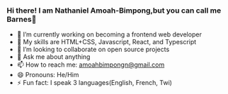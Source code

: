 ### Hi there! I am Nathaniel Amoah-Bimpong,but you can call me Barnes👋

- 🔭 I’m currently working on becoming a frontend web developer
- 🌱 My skills are HTML+CSS, Javascript, React, and Typescript
- 👯 I’m looking to collaborate on open source projects
- 💬 Ask me about anything 
- 📫 How to reach me: amoahbimpongn@gmail.com
- 😄 Pronouns: He/Him
- ⚡ Fun fact: I speak 3 languages(English, French, Twi)

